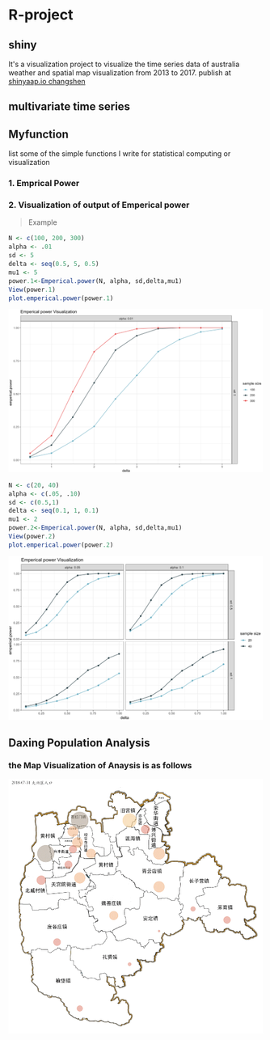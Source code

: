# R-project

## shiny

It's a visualization project to visualize the time series data of australia weather and spatial map visualization from 2013 to 2017.
publish at [shinyaap.io changshen](https://changshen.shinyapps.io/shiny/)

## multivariate time series 

## Myfunction
list some of the simple functions I write for statistical computing or visualization
### 1. Emprical Power
### 2. Visualization of output of Emperical power

>Example
```r
N <- c(100, 200, 300)
alpha <- .01
sd <- 5
delta <- seq(0.5, 5, 0.5)
mu1 <- 5
power.1<-Emperical.power(N, alpha, sd,delta,mu1)
View(power.1)
plot.emperical.power(power.1)
```
![example1](https://github.com/diana12333/R-project/blob/master/Myfunction/image/EmpricalPower1.png)

```r
N <- c(20, 40)
alpha <- c(.05, .10)
sd <- c(0.5,1)
delta <- seq(0.1, 1, 0.1)
mu1 <- 2
power.2<-Emperical.power(N, alpha, sd,delta,mu1)
View(power.2)
plot.emperical.power(power.2)
```
![example2](https://github.com/diana12333/R-project/blob/master/Myfunction/image/EmpricalPower2.png)

## Daxing Population Analysis
### the Map Visualization of Anaysis is as follows
![Visualization](https://github.com/diana12333/R-project/blob/master/DaxingPopulationAnalysis/map_new.gif)
